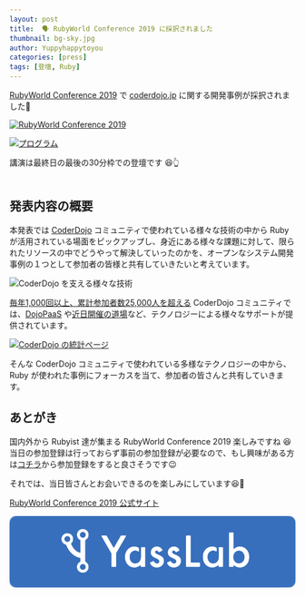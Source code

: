 ```yaml
---
layout: post
title:  🗣 RubyWorld Conference 2019 に採択されました
thumbnail: bg-sky.jpg
author: Yuppyhappytoyou
categories: [press]
tags: [登壇, Ruby]
---
```


[RubyWorld Conference 2019](https://2019.rubyworld-conf.org/ja/) で [coderdojo.jp](https://github.com/coderdojo-japan/coderdojo.jp) に関する開発事例が採択されました🎉

[![RubyWorld Conference 2019](https://i.gyazo.com/f8d26ad180f5ae42e40fd7172408c4d7.png)](https://2019.rubyworld-conf.org/ja/)

[![プログラム](https://i.gyazo.com/ef129b3897203f55f2d786eb53366e35.png)](https://2019.rubyworld-conf.org/ja/program/day2/)

<div>講演は最終日の最後の30分枠での登壇です 😆👆</div>

<br>

## 発表内容の概要

本発表では [CoderDojo](https://coderdojo.jp/) コミュニティで使われている様々な技術の中から Ruby が活用されている場面をピックアップし、身近にある様々な課題に対して、限られたリソースの中でどうやって解決していったのかを、オープンなシステム開発事例の１つとして参加者の皆様と共有していきたいと考えています。

![CoderDojo を支える様々な技術](https://i.gyazo.com/7566ab730e09a64e9dbbea5f5ffcdaa0.png)

[毎年1,000回以上、累計参加者数25,000人を超える](https://coderdojo.jp/stats) CoderDojo コミュニティでは、[DojoPaaS](https://github.com/coderdojo-japan/dojopaas) や[近日開催の道場](https://coderdojo.jp/events)など、テクノロジーによる様々なサポートが提供されています。

[![CoderDojo の統計ページ](https://i.gyazo.com/7228324c332bff78202cbc5aa399b54b.png)](https://coderdojo.jp/stats)

そんな CoderDojo コミュニティで使われている多様なテクノロジーの中から、Ruby が使われた事例にフォーカスを当て、参加者の皆さんと共有していきます。

## あとがき

国内外から Rubyist 達が集まる RubyWorld Conference 2019 楽しみですね 😆 当日の参加登録は行っておらず事前の参加登録が必要なので、もし興味がある方は[コチラ](https://2019.rubyworld-conf.org/ja/entry/)から参加登録をすると良さそうです😉

それでは、当日皆さんとお会いできるのを楽しみにしています😆🤚

[RubyWorld Conference 2019 公式サイト](https://2019.rubyworld-conf.org/ja/)

[![YassLab Inc.](/img/logos/800x200.png)](/)


